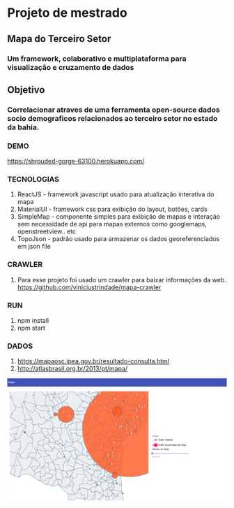 # Projeto de mestrado
## Mapa do Terceiro Setor
### Um framework, colaborativo e multiplataforma para visualização e cruzamento de dados


## Objetivo
### Correlacionar atraves de uma ferramenta open-source dados socio demograficos relacionados ao terceiro setor no estado da bahia.

### DEMO
https://shrouded-gorge-63100.herokuapp.com/

### TECNOLOGIAS
1. ReactJS - framework javascript usado para atualização interativa do mapa
1. MaterialUI - framework css para exibição do layout, botões, cards
1. SimpleMap - componente simples para exibição de mapas e interação sem necessidade de api para mapas externos como googlemaps, openstreetview.. etc
1. TopoJson - padrão usado para armazenar os dados georeferenciados em json file


### CRAWLER
1. Para esse projeto foi usado um crawler para baixar informações da web.
https://github.com/viniciustrindade/mapa-crawler

### RUN
1. npm install
1. npm start

### DADOS
1. https://mapaosc.ipea.gov.br/resultado-consulta.html
1. http://atlasbrasil.org.br/2013/pt/mapa/


![](example.png)
